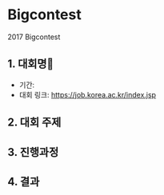 # Bigcontest
2017 Bigcontest 


## 1. 대회명💖
 + 기간:
 + 대회 링크: <https://job.korea.ac.kr/index.jsp>


## 2. 대회 주제


## 3. 진행과정


## 4. 결과
